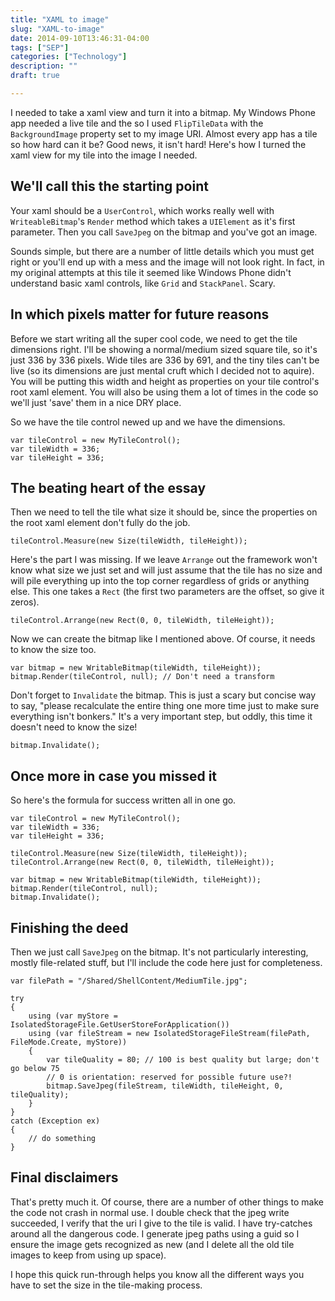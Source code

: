 ```yaml
---
title: "XAML to image"
slug: "XAML-to-image"
date: 2014-09-10T13:46:31-04:00
tags: ["SEP"]
categories: ["Technology"]
description: ""
draft: true

---
```


I needed to take a xaml view and turn it into a bitmap. My Windows Phone app needed a live tile and the so I used `FlipTileData` with the `BackgroundImage` property set to my image URI. Almost every app has a tile so how hard can it be? Good news, it isn't hard! Here's how I turned the xaml view for my tile into the image I needed.

## We'll call this the starting point

Your xaml should be a `UserControl`, which works really well with `WriteableBitmap`'s `Render` method which takes a `UIElement` as it's first parameter. Then you call `SaveJpeg` on the bitmap and you've got an image.

Sounds simple, but there are a number of little details which you must get right or you'll end up with a mess and the image will not look right. In fact, in my original attempts at this tile it seemed like Windows Phone didn't understand basic xaml controls, like `Grid` and `StackPanel`. Scary.

## In which pixels matter for future reasons

Before we start writing all the super cool code, we need to get the tile dimensions right. I'll be showing a normal/medium sized square tile, so it's just 336 by 336 pixels. Wide tiles are 336 by 691, and the tiny tiles can't be live (so its dimensions are just mental cruft which I decided not to aquire). You will be putting this width and height as properties on your tile control's root xaml element. You will also be using them a lot of times in the code so we'll just 'save' them in a nice DRY place.

So we have the tile control newed up and we have the dimensions.

```
var tileControl = new MyTileControl();
var tileWidth = 336;
var tileHeight = 336;
```

## The beating heart of the essay

Then we need to tell the tile what size it should be, since the properties on the root xaml element don't fully do the job.

```
tileControl.Measure(new Size(tileWidth, tileHeight));
```

Here's the part I was missing. If we leave `Arrange` out the framework won't know what size we just set and will just assume that the tile has no size and will pile everything up into the top corner regardless of grids or anything else. This one takes a `Rect` (the first two parameters are the offset, so give it zeros).

```
tileControl.Arrange(new Rect(0, 0, tileWidth, tileHeight));
```

Now we can create the bitmap like I mentioned above. Of course, it needs to know the size too.

```
var bitmap = new WritableBitmap(tileWidth, tileHeight));
bitmap.Render(tileControl, null); // Don't need a transform
```

Don't forget to `Invalidate` the bitmap. This is just a scary but concise way to say, "please recalculate the entire thing one more time just to make sure everything isn't bonkers." It's a very important step, but oddly, this time it doesn't need to know the size!

```
bitmap.Invalidate();
```

## Once more in case you missed it

So here's the formula for success written all in one go.

```
var tileControl = new MyTileControl();
var tileWidth = 336;
var tileHeight = 336;

tileControl.Measure(new Size(tileWidth, tileHeight));
tileControl.Arrange(new Rect(0, 0, tileWidth, tileHeight));

var bitmap = new WritableBitmap(tileWidth, tileHeight));
bitmap.Render(tileControl, null);
bitmap.Invalidate();
```

## Finishing the deed

Then we just call `SaveJpeg` on the bitmap. It's not particularly interesting, mostly file-related stuff, but I'll include the code here just for completeness.

```
var filePath = "/Shared/ShellContent/MediumTile.jpg";

try
{
    using (var myStore = IsolatedStorageFile.GetUserStoreForApplication())
    using (var fileStream = new IsolatedStorageFileStream(filePath, FileMode.Create, myStore))
    {
        var tileQuality = 80; // 100 is best quality but large; don't go below 75
        // 0 is orientation: reserved for possible future use?!
        bitmap.SaveJpeg(fileStream, tileWidth, tileHeight, 0, tileQuality);
    }
}
catch (Exception ex)
{
    // do something
}
```

## Final disclaimers

That's pretty much it. Of course, there are a number of other things to make the code not crash in normal use. I double check that the jpeg write succeeded, I verify that the uri I give to the tile is valid. I have try-catches around all the dangerous code. I generate jpeg paths using a guid so I ensure the image gets recognized as new (and I delete all the old tile images to keep from using up space).

I hope this quick run-through helps you know all the different ways you have to set the size in the tile-making process.


